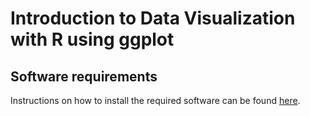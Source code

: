 # Introduction to Data Visualization with R using ggplot

## Software requirements

Instructions on how to install the required software can be found [here](software.md).
